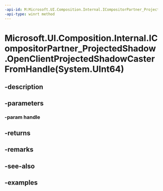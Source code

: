 ```yaml
---
-api-id: M:Microsoft.UI.Composition.Internal.ICompositorPartner_ProjectedShadow.OpenClientProjectedShadowCasterFromHandle(System.UInt64)
-api-type: winrt method
---
```


# Microsoft.UI.Composition.Internal.ICompositorPartner_ProjectedShadow.OpenClientProjectedShadowCasterFromHandle(System.UInt64)

<!--
public Microsoft.UI.Composition.CompositionProjectedShadowCaster OpenClientProjectedShadowCasterFromHandle (ulong handle);
-->


## -description

## -parameters

### -param handle

## -returns

## -remarks

## -see-also

## -examples


